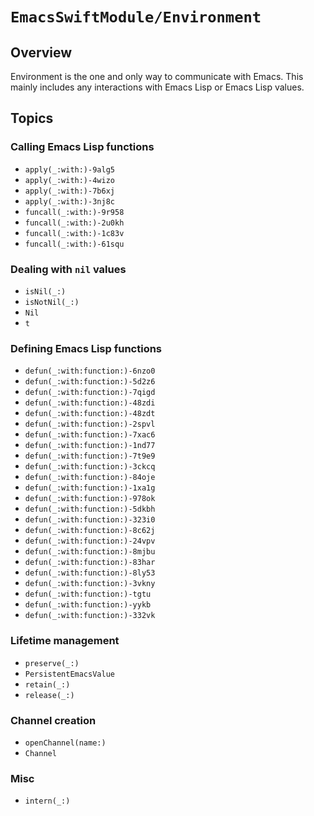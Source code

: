 # ``EmacsSwiftModule/Environment``

## Overview

Environment is the one and only way to communicate with Emacs. This mainly includes
any interactions with Emacs Lisp or Emacs Lisp values.

## Topics

### Calling Emacs Lisp functions

- ``apply(_:with:)-9alg5``
- ``apply(_:with:)-4wizo``
- ``apply(_:with:)-7b6xj``
- ``apply(_:with:)-3nj8c``
- ``funcall(_:with:)-9r958``
- ``funcall(_:with:)-2u0kh``
- ``funcall(_:with:)-1c83v``
- ``funcall(_:with:)-61squ``

### Dealing with `nil` values

- ``isNil(_:)``
- ``isNotNil(_:)``
- ``Nil``
- ``t``

### Defining Emacs Lisp functions

- ``defun(_:with:function:)-6nzo0``
- ``defun(_:with:function:)-5d2z6``
- ``defun(_:with:function:)-7qigd``
- ``defun(_:with:function:)-48zdi``
- ``defun(_:with:function:)-48zdt``
- ``defun(_:with:function:)-2spvl``
- ``defun(_:with:function:)-7xac6``
- ``defun(_:with:function:)-1nd77``
- ``defun(_:with:function:)-7t9e9``
- ``defun(_:with:function:)-3ckcq``
- ``defun(_:with:function:)-84oje``
- ``defun(_:with:function:)-1xa1g``
- ``defun(_:with:function:)-978ok``
- ``defun(_:with:function:)-5dkbh``
- ``defun(_:with:function:)-323i0``
- ``defun(_:with:function:)-8c62j``
- ``defun(_:with:function:)-24vpv``
- ``defun(_:with:function:)-8mjbu``
- ``defun(_:with:function:)-83har``
- ``defun(_:with:function:)-8ly53``
- ``defun(_:with:function:)-3vkny``
- ``defun(_:with:function:)-tgtu``
- ``defun(_:with:function:)-yykb``
- ``defun(_:with:function:)-332vk``

### Lifetime management

- ``preserve(_:)``
- ``PersistentEmacsValue``
- ``retain(_:)``
- ``release(_:)``

### Channel creation

- ``openChannel(name:)``
- ``Channel``

### Misc

- ``intern(_:)``

